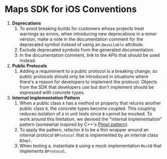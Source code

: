 # Maps SDK for iOS Conventions

1. **Deprecations**
    1. To avoid breaking builds for customers whose projects treat warnings as
       errors, when introducing new deprecations in a minor version, make a note
       in the documentation comment for the deprecated symbol instead of using
       an `@available` attribute.
    2. Exclude deprecated symbols from the generated documentation.
    3. In the documentation comment, link to the APIs that should be used
       instead.
2. **Public Protocols**
    1. Adding a requirement to a public protocol is a breaking change, so public
      protocols should only be introduced in situations where there's a reason
      for developers to implement the protocol. Objects from the SDK that
      developers use but don't implement should be expressed with concrete
      types.
3. **Internal Implementation Pattern**
    1. When a public class `A` has a method or property that returns another
       public class `B`, the concrete types become coupled. This coupling
       reduces isolation of `A` in unit tests since `B` cannot be mocked. To
       work around this limitation, we devised the "internal implementation"
       pattern (somewhat inspired by C++'s
       [PImpl pattern](https://en.cppreference.com/w/cpp/language/pimpl)).
    2. To apply the pattern, refactor `B` to be a thin wrapper around an
       internal protocol `BProtocol` that is implemented by an internal class
       `BImpl`.
    3. When testing `A`, instantiate `B` using a mock implementation `MockB`
       that implements `BProtocol`.
